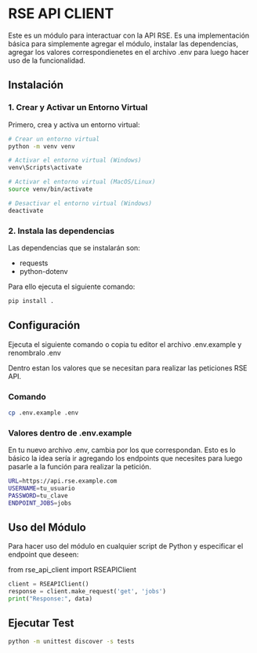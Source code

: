 # RSE API CLIENT

Este es un módulo para interactuar con la API RSE. Es una implementación básica para simplemente agregar el módulo, instalar las dependencias, agregar los valores correspondienetes en el archivo .env para luego hacer uso de la funcionalidad.

## Instalación

### 1. Crear y Activar un Entorno Virtual

Primero, crea y activa un entorno virtual:

```bash
# Crear un entorno virtual
python -m venv venv
```

```bash
# Activar el entorno virtual (Windows)
venv\Scripts\activate
```

```bash
# Activar el entorno virtual (MacOS/Linux)
source venv/bin/activate
```

```bash
# Desactivar el entorno virtual (Windows)
deactivate
```

### 2. Instala las dependencias

Las dependencias que se instalarán son:
* requests
* python-dotenv

Para ello ejecuta el siguiente comando:
```bash
pip install .
```

## Configuración

Ejecuta el siguiente comando o copia tu editor el archivo .env.example y renombralo .env

Dentro estan los valores que se necesitan para realizar las peticiones RSE API.

### Comando
```bash
cp .env.example .env
```

### Valores dentro de .env.example 
En tu nuevo archivo .env, cambia por los que correspondan. Esto es lo básico la idea sería ir agregando los endpoints que necesites para luego pasarle a la función para realizar la petición.

```bash
URL=https://api.rse.example.com
USERNAME=tu_usuario
PASSWORD=tu_clave
ENDPOINT_JOBS=jobs
```

## Uso del Módulo
Para hacer uso del módulo en cualquier script de Python y especificar el endpoint que deseen:

from rse_api_client import RSEAPIClient

```python
client = RSEAPIClient()
response = client.make_request('get', 'jobs')
print("Response:", data)
```

## Ejecutar Test
```bash
python -m unittest discover -s tests
```